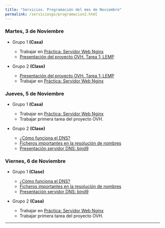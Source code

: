 ```yaml
---
title: "Servicios. Programación del mes de Noviembre"
permalink: /serviciosgs/programacion2.html
---
```


### Martes, 3 de Noviembre

* Grupo 1 **(Casa)**

    * Trabajar en  [Práctica: Servidor Web Nginx](u03/practica_web_nginx.html)
    * [Presentación del proyecto OVH. Tarea 1: LEMP](https://youtu.be/xyOwMEyR1GU)

* Grupo 2 **(Clase)**

    * [Presentación del proyecto OVH. Tarea 1: LEMP](https://youtu.be/xyOwMEyR1GU)
    * Trabajar en  [Práctica: Servidor Web Nginx](u03/practica_web_nginx.html)

### Jueves, 5 de Noviembre

* Grupo 1 **(Casa)**

    * Trabajar en  [Práctica: Servidor Web Nginx](u03/practica_web_nginx.html)
    * Trabajar primera tarea del proyecto OVH.

* Grupo 2 **(Clase)**

    * [¿Cómo funciona el DNS?](http://blog.smaldone.com.ar/2006/12/05/como-funciona-el-dns/)
    * [Ficheros importantes en la resolución de nombres](u04/ficheros.html)
    * [Presentación servidor DNS: bind9](https://docs.google.com/presentation/d/e/2PACX-1vTMcnRn32srL05Zb-Ah7X6J_avhVl4sXI9qq6CdI0S9T2903Kl_11xA9eiMYrHDubqzS2dFimNQP6V4/pub?start=false&loop=false)

### Viernes, 6 de Noviembre

* Grupo 1 **(Clase)**

    * [¿Cómo funciona el DNS?](http://blog.smaldone.com.ar/2006/12/05/como-funciona-el-dns/)
    * [Ficheros importantes en la resolución de nombres](u04/ficheros.html)
    * [Presentación servidor DNS: bind9](https://docs.google.com/presentation/d/e/2PACX-1vTMcnRn32srL05Zb-Ah7X6J_avhVl4sXI9qq6CdI0S9T2903Kl_11xA9eiMYrHDubqzS2dFimNQP6V4/pub?start=false&loop=false)


* Grupo 2 **(Casa)**

    * Trabajar en  [Práctica: Servidor Web Nginx](u03/practica_web_nginx.html)
    * Trabajar primera tarea del proyecto OVH.


- - -
